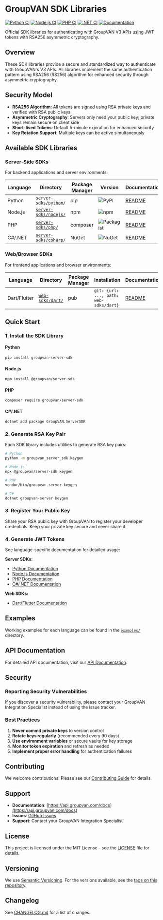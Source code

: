 # GroupVAN SDK Libraries

[![Python CI](https://github.com/federatedops/GroupVAN-SDK/actions/workflows/python.yml/badge.svg)](https://github.com/federatedops/GroupVAN-SDK/actions/workflows/python.yml)
[![Node.js CI](https://github.com/federatedops/GroupVAN-SDK/actions/workflows/nodejs.yml/badge.svg)](https://github.com/federatedops/GroupVAN-SDK/actions/workflows/nodejs.yml)
[![PHP CI](https://github.com/federatedops/GroupVAN-SDK/actions/workflows/php.yml/badge.svg)](https://github.com/federatedops/GroupVAN-SDK/actions/workflows/php.yml)
[![.NET CI](https://github.com/federatedops/GroupVAN-SDK/actions/workflows/csharp.yml/badge.svg)](https://github.com/federatedops/GroupVAN-SDK/actions/workflows/csharp.yml)
[![Documentation](https://github.com/federatedops/GroupVAN-SDK/actions/workflows/docs.yml/badge.svg)](https://github.com/federatedops/GroupVAN-SDK/actions/workflows/docs.yml)

Official SDK libraries for authenticating with GroupVAN V3 APIs using JWT tokens with RSA256 asymmetric cryptography.

## Overview

These SDK libraries provide a secure and standardized way to authenticate with GroupVAN's V3 APIs. All libraries implement the same authentication pattern using RSA256 (RS256) algorithm for enhanced security through asymmetric cryptography.

## Security Model

- **RSA256 Algorithm**: All tokens are signed using RSA private keys and verified with RSA public keys
- **Asymmetric Cryptography**: Servers only need your public key; private keys remain secure on client side
- **Short-lived Tokens**: Default 5-minute expiration for enhanced security
- **Key Rotation Support**: Multiple keys can be active simultaneously

## Available SDK Libraries

### Server-Side SDKs

For backend applications and server environments:

| Language | Directory | Package Manager | Version | Documentation |
|----------|-----------|----------------|---------|---------------|
| Python | [`server-sdks/python/`](./server-sdks/python) | pip | ![PyPI](https://img.shields.io/pypi/v/groupvan-server-sdk) | [README](./server-sdks/python/README.md) |
| Node.js | [`server-sdks/nodejs/`](./server-sdks/nodejs) | npm | ![npm](https://img.shields.io/npm/v/@groupvan/server-sdk) | [README](./server-sdks/nodejs/README.md) |
| PHP | [`server-sdks/php/`](./server-sdks/php) | composer | ![Packagist](https://img.shields.io/packagist/v/groupvan/server-sdk) | [README](./server-sdks/php/README.md) |
| C#/.NET | [`server-sdks/csharp/`](./server-sdks/csharp) | NuGet | ![NuGet](https://img.shields.io/nuget/v/GroupVAN.ServerSDK) | [README](./server-sdks/csharp/README.md) |

### Web/Browser SDKs

For frontend applications and browser environments:

| Language | Directory | Package Manager | Installation | Documentation |
|----------|-----------|----------------|--------------|---------------|
| Dart/Flutter | [`web-sdks/dart/`](./web-sdks/dart) | pub | `git: {url: ..., path: web-sdks/dart}` | [README](./web-sdks/dart/README.md) |

## Quick Start

### 1. Install the SDK Library

#### Python
```bash
pip install groupvan-server-sdk
```

#### Node.js
```bash
npm install @groupvan/server-sdk
```

#### PHP
```bash
composer require groupvan/server-sdk
```

#### C#/.NET
```bash
dotnet add package GroupVAN.ServerSDK
```

### 2. Generate RSA Key Pair

Each SDK library includes utilities to generate RSA key pairs:

```bash
# Python
python -m groupvan_server_sdk.keygen

# Node.js
npx @groupvan/server-sdk keygen

# PHP
vendor/bin/groupvan-server-keygen

# C#
dotnet groupvan-server keygen
```

### 3. Register Your Public Key

Share your RSA public key with GroupVAN to register your developer credentials. Keep your private key secure and never share it.

### 4. Generate JWT Tokens

See language-specific documentation for detailed usage:

**Server SDKs:**
- [Python Documentation](./server-sdks/python/README.md)
- [Node.js Documentation](./server-sdks/nodejs/README.md)
- [PHP Documentation](./server-sdks/php/README.md)
- [C#/.NET Documentation](./server-sdks/csharp/README.md)

**Web SDKs:**
- [Dart/Flutter Documentation](./web-sdks/dart/README.md)

## Examples

Working examples for each language can be found in the [`examples/`](./examples) directory.

## API Documentation

For detailed API documentation, visit our [API Documentation](https://api.groupvan.com/docs).

## Security

### Reporting Security Vulnerabilities

If you discover a security vulnerability, please contact your GroupVAN Integration Specialist instead of using the issue tracker.

### Best Practices

1. **Never commit private keys** to version control
2. **Rotate keys regularly** (recommended every 90 days)
3. **Use environment variables** or secure vaults for key storage
4. **Monitor token expiration** and refresh as needed
5. **Implement proper error handling** for authentication failures

## Contributing

We welcome contributions! Please see our [Contributing Guide](CONTRIBUTING.md) for details.

## Support

- **Documentation**: [https://api.groupvan.com/docs](https://api.groupvan.com/docs)
- **Issues**: [GitHub Issues](https://github.com/federatedops/GroupVAN-SDK/issues)
- **Support**: Contact your GroupVAN Integration Specialist

## License

This project is licensed under the MIT License - see the [LICENSE](LICENSE) file for details.

## Versioning

We use [Semantic Versioning](https://semver.org/). For the versions available, see the [tags on this repository](https://github.com/federatedops/GroupVAN-SDK/tags).

## Changelog

See [CHANGELOG.md](CHANGELOG.md) for a list of changes.